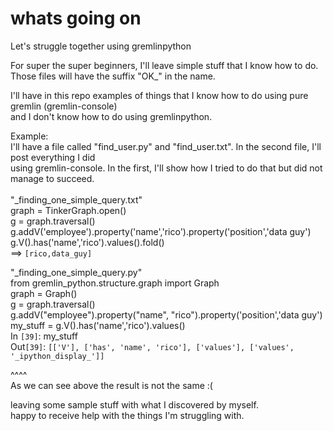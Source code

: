 # whats going on
Let's struggle together using gremlinpython <br/>

For super the super beginners, I'll leave simple stuff that I know how to do. Those files will have the suffix "OK_" in the name. <br/>

I'll have in this repo examples of things that I know how to do using pure gremlin (gremlin-console)<br/>
and I don't know how to do using gremlinpython.<br/>

Example:<br/>
I'll have a file called "find_user.py" and "find_user.txt". In the second file, I'll post everything I did <br/>
using gremlin-console. In the first, I'll show how I tried to do that but did not manage to succeed. <br/>
<br/>
"_finding_one_simple_query.txt"<br/>
graph  = TinkerGraph.open()<br/>
g = graph.traversal()<br/>
g.addV('employee').property('name','rico').property('position','data guy')<br/>
g.V().has('name','rico').values().fold()<br/>
==> `[rico,data_guy]`<br/>

"_finding_one_simple_query.py"<br/>
from gremlin_python.structure.graph import Graph<br/>
graph = Graph()<br/>
g = graph.traversal()<br/>
g.addV("employee").property("name", "rico").property('position','data guy')<br/>
my_stuff = g.V().has('name','rico').values()<br/>
In `[39]`: my_stuff<br/>
Out`[39]`: `[['V'], ['has', 'name', 'rico'], ['values'], ['values', '_ipython_display_']]`<br/>

^^^^<br/>
As we can see above the result is not the same :(<br/>



 
leaving some sample stuff with what I discovered by myself. <br/>
happy to receive help with the things I'm struggling with.<br/>

